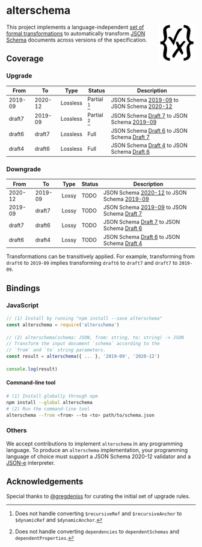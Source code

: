 alterschema
===========

[<img src="logo.svg" align="right" width="100">](https://json-schema.org)

This project implements a language-independent [set of formal
transformations](https://github.com/jviotti/alterschema/tree/master/rules) to
automatically transform [JSON Schema](https://json-schema.org) documents across
versions of the specification.

Coverage
--------

### Upgrade

| From    | To      | Type     | Status       | Description                                                      |
|---------|---------|----------|--------------|------------------------------------------------------------------|
| 2019-09 | 2020-12 | Lossless | Partial [^1] | JSON Schema [2019-09][2019-09] to JSON Schema [2020-12][2020-12] |
| draft7  | 2019-09 | Lossless | Partial [^2] | JSON Schema [Draft 7][draft7] to JSON Schema [2019-09][2019-09]  |
| draft6  | draft7  | Lossless | Full         | JSON Schema [Draft 6][draft6] to JSON Schema [Draft 7][draft7]   |
| draft4  | draft6  | Lossless | Full         | JSON Schema [Draft 4][draft4] to JSON Schema [Draft 6][draft6]   |

[^1]: Does not handle converting `$recursiveRef` and `$recursiveAnchor` to `$dynamicRef` and `$dynamicAnchor`.
[^2]: Does not handle converting `dependencies` to `dependentSchemas` and `dependentProperties`.

### Downgrade

| From    | To      | Type     | Status     | Description                                                      |
|---------|---------|----------|------------|------------------------------------------------------------------|
| 2020-12 | 2019-09 | Lossy    | TODO       | JSON Schema [2020-12][2020-12] to JSON Schema [2019-09][2019-09] |
| 2019-09 | draft7  | Lossy    | TODO       | JSON Schema [2019-09][2019-09] to JSON Schema [Draft 7][draft7]  |
| draft7  | draft6  | Lossy    | TODO       | JSON Schema [Draft 7][draft7] to JSON Schema [Draft 6][draft6]   |
| draft6  | draft4  | Lossy    | TODO       | JSON Schema [Draft 6][draft6] to JSON Schema [Draft 4][draft4]   |

Transformations can be transitively applied. For example, transforming from
`draft6` to `2019-09` implies transforming `draft6` to `draft7` and `draft7` to
`2019-09`.

Bindings
--------

### JavaScript

```js
// (1) Install by running "npm install --save alterschema"
const alterschema = require('alterschema')

// (2) alterschema(schema: JSON, from: string, to: string) -> JSON
// Transform the input document `schema` according to the
// `from` and `to` string parameters.
const result = alterschema({ ... }, '2019-09', '2020-12')

console.log(result)
```

#### Command-line tool

```sh
# (1) Install globally through npm
npm install --global alterschema
# (2) Run the command-line tool
alterschema --from <from> --to <to> path/to/schema.json
```

### Others

We accept contributions to implement `alterschema` in any programming language.
To produce an `alterschema` implementation, your programming language of choice
must support a JSON Schema 2020-12 validator and a
[JSON-e](https://json-e.js.org) interpreter.

Acknowledgements
----------------

Special thanks to [@gregdeniss](https://github.com/gregsdennis) for curating
the initial set of upgrade rules.

[2020-12]: https://json-schema.org/draft/2020-12/json-schema-core.html
[2019-09]: https://datatracker.ietf.org/doc/html/draft-handrews-json-schema-02
[draft7]: https://datatracker.ietf.org/doc/html/draft-handrews-json-schema-00
[draft6]: https://datatracker.ietf.org/doc/html/draft-wright-json-schema-01
[draft4]: https://datatracker.ietf.org/doc/html/draft-zyp-json-schema-04
